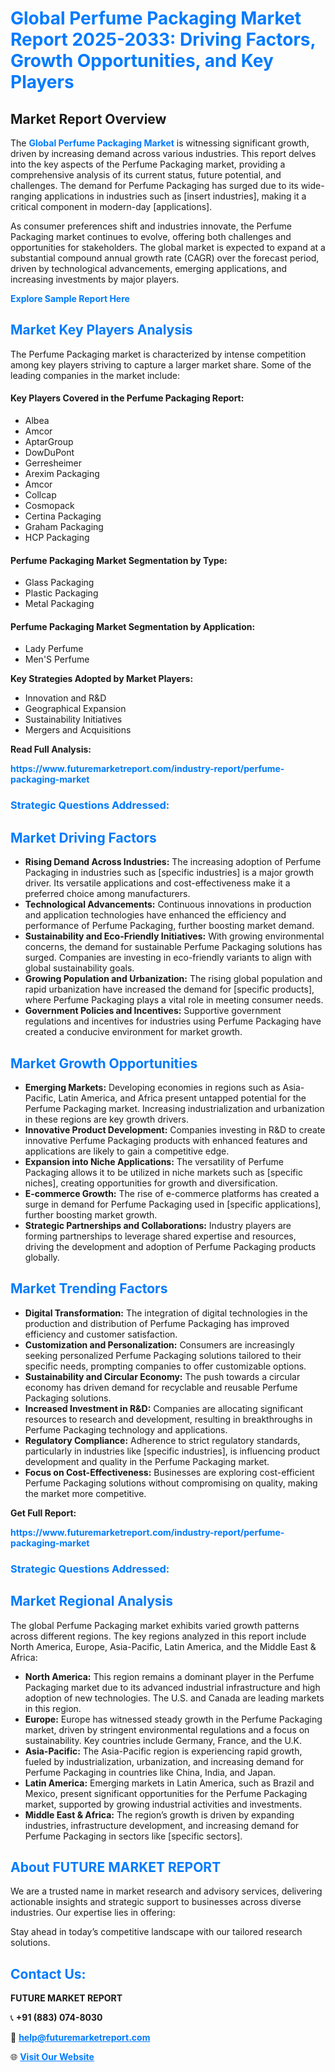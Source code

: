 <h1 style="color: #007BFF;">Global Perfume Packaging Market Report 2025-2033: Driving Factors, Growth Opportunities, and Key Players</h1>

<section id="overview">
<h2>Market Report Overview</h2>
<p>The <a href="https://www.futuremarketreport.com/industry-report/perfume-packaging-market" style="color: #007BFF; text-decoration: none;"><strong>Global Perfume Packaging Market</strong></a> is witnessing significant growth, driven by increasing demand across various industries. This report delves into the key aspects of the Perfume Packaging market, providing a comprehensive analysis of its current status, future potential, and challenges. The demand for Perfume Packaging has surged due to its wide-ranging applications in industries such as [insert industries], making it a critical component in modern-day [applications].</p>
<p>As consumer preferences shift and industries innovate, the Perfume Packaging market continues to evolve, offering both challenges and opportunities for stakeholders. The global market is expected to expand at a substantial compound annual growth rate (CAGR) over the forecast period, driven by technological advancements, emerging applications, and increasing investments by major players.</p>
</section>

<section id="overview">
<p><a href="https://www.futuremarketreport.com/request-sample/reportId=50905" style="color: #007BFF; text-decoration: none;"><strong>Explore Sample Report Here</strong></a></p>
</section>

<section id="key-players">
<h2 style="color: #007BFF;">Market Key Players Analysis</h2>
<p>The Perfume Packaging market is characterized by intense competition among key players striving to capture a larger market share. Some of the leading companies in the market include:</p>
<h4>Key Players Covered in the Perfume Packaging Report:</h4>
<ul><li>Albea</li><li>Amcor</li><li>AptarGroup</li><li>DowDuPont</li><li>Gerresheimer</li><li>Arexim Packaging</li><li>Amcor</li><li>Collcap</li><li>Cosmopack</li><li>Certina Packaging</li><li>Graham Packaging</li><li>HCP Packaging</li></ul>
<h4>Perfume Packaging Market Segmentation by Type:</h4>
<ul><li>Glass Packaging</li><li>Plastic Packaging</li><li>Metal Packaging</li></ul>

<h4>Perfume Packaging Market Segmentation by Application:</h4>
<ul><li>Lady Perfume</li><li>Men&#039;S Perfume</li></ul>
<p><strong>Key Strategies Adopted by Market Players:</strong></p>
<ul>
<li>Innovation and R&D</li>
<li>Geographical Expansion</li>
<li>Sustainability Initiatives</li>
<li>Mergers and Acquisitions</li>
</ul>
</section>

<section>
<p><strong>Read Full Analysis: </strong></p><a href="https://www.futuremarketreport.com/industry-report/perfume-packaging-market" style="color: #007BFF; text-decoration: none;"><strong>https://www.futuremarketreport.com/industry-report/perfume-packaging-market</strong></a>
<h3 style="color: #007BFF;">Strategic Questions Addressed:</h3>
</section>

<section id="driving-factors">
<h2 style="color: #007BFF;">Market Driving Factors</h2>
<ul>
<li><strong>Rising Demand Across Industries:</strong> The increasing adoption of Perfume Packaging in industries such as [specific industries] is a major growth driver. Its versatile applications and cost-effectiveness make it a preferred choice among manufacturers.</li>
<li><strong>Technological Advancements:</strong> Continuous innovations in production and application technologies have enhanced the efficiency and performance of Perfume Packaging, further boosting market demand.</li>
<li><strong>Sustainability and Eco-Friendly Initiatives:</strong> With growing environmental concerns, the demand for sustainable Perfume Packaging solutions has surged. Companies are investing in eco-friendly variants to align with global sustainability goals.</li>
<li><strong>Growing Population and Urbanization:</strong> The rising global population and rapid urbanization have increased the demand for [specific products], where Perfume Packaging plays a vital role in meeting consumer needs.</li>
<li><strong>Government Policies and Incentives:</strong> Supportive government regulations and incentives for industries using Perfume Packaging have created a conducive environment for market growth.</li>
</ul>
</section>

<section id="growth-opportunities">
<h2 style="color: #007BFF;">Market Growth Opportunities</h2>
<ul>
<li><strong>Emerging Markets:</strong> Developing economies in regions such as Asia-Pacific, Latin America, and Africa present untapped potential for the Perfume Packaging market. Increasing industrialization and urbanization in these regions are key growth drivers.</li>
<li><strong>Innovative Product Development:</strong> Companies investing in R&D to create innovative Perfume Packaging products with enhanced features and applications are likely to gain a competitive edge.</li>
<li><strong>Expansion into Niche Applications:</strong> The versatility of Perfume Packaging allows it to be utilized in niche markets such as [specific niches], creating opportunities for growth and diversification.</li>
<li><strong>E-commerce Growth:</strong> The rise of e-commerce platforms has created a surge in demand for Perfume Packaging used in [specific applications], further boosting market growth.</li>
<li><strong>Strategic Partnerships and Collaborations:</strong> Industry players are forming partnerships to leverage shared expertise and resources, driving the development and adoption of Perfume Packaging products globally.</li>
</ul>
</section>

<section id="trending-factors">
<h2 style="color: #007BFF;">Market Trending Factors</h2>
<ul>
<li><strong>Digital Transformation:</strong> The integration of digital technologies in the production and distribution of Perfume Packaging has improved efficiency and customer satisfaction.</li>
<li><strong>Customization and Personalization:</strong> Consumers are increasingly seeking personalized Perfume Packaging solutions tailored to their specific needs, prompting companies to offer customizable options.</li>
<li><strong>Sustainability and Circular Economy:</strong> The push towards a circular economy has driven demand for recyclable and reusable Perfume Packaging solutions.</li>
<li><strong>Increased Investment in R&D:</strong> Companies are allocating significant resources to research and development, resulting in breakthroughs in Perfume Packaging technology and applications.</li>
<li><strong>Regulatory Compliance:</strong> Adherence to strict regulatory standards, particularly in industries like [specific industries], is influencing product development and quality in the Perfume Packaging market.</li>
<li><strong>Focus on Cost-Effectiveness:</strong> Businesses are exploring cost-efficient Perfume Packaging solutions without compromising on quality, making the market more competitive.</li>
</ul>
</section>

<section>
<p><strong>Get Full Report: </strong></p><a href="https://www.futuremarketreport.com/industry-report/perfume-packaging-market" style="color: #007BFF; text-decoration: none;"><strong>https://www.futuremarketreport.com/industry-report/perfume-packaging-market</strong></a>
<h3 style="color: #007BFF;">Strategic Questions Addressed:</h3>
</section>


<section id="regional-analysis">
<h2 style="color: #007BFF;">Market Regional Analysis</h2>
<p>The global Perfume Packaging market exhibits varied growth patterns across different regions. The key regions analyzed in this report include North America, Europe, Asia-Pacific, Latin America, and the Middle East & Africa:</p>
<ul>
<li><strong>North America:</strong> This region remains a dominant player in the Perfume Packaging market due to its advanced industrial infrastructure and high adoption of new technologies. The U.S. and Canada are leading markets in this region.</li>
<li><strong>Europe:</strong> Europe has witnessed steady growth in the Perfume Packaging market, driven by stringent environmental regulations and a focus on sustainability. Key countries include Germany, France, and the U.K.</li>
<li><strong>Asia-Pacific:</strong> The Asia-Pacific region is experiencing rapid growth, fueled by industrialization, urbanization, and increasing demand for Perfume Packaging in countries like China, India, and Japan.</li>
<li><strong>Latin America:</strong> Emerging markets in Latin America, such as Brazil and Mexico, present significant opportunities for the Perfume Packaging market, supported by growing industrial activities and investments.</li>
<li><strong>Middle East & Africa:</strong> The region’s growth is driven by expanding industries, infrastructure development, and increasing demand for Perfume Packaging in sectors like [specific sectors].</li>
</ul>
</section>

<footer>
<h2 style="color: #007BFF;">About FUTURE MARKET REPORT</h2>
<p>We are a trusted name in market research and advisory services, delivering actionable insights and strategic support to businesses across diverse industries. Our expertise lies in offering:</p>

<p>Stay ahead in today’s competitive landscape with our tailored research solutions.</p>

<h2 style="color: #007BFF;">Contact Us:</h2>
<p><strong>FUTURE MARKET REPORT</strong></p>
<p>📞 <strong>+91 (883) 074-8030</strong></p>
<p>📧 <strong><a href="mailto:help@futuremarketreport.com" style="color: #007BFF;">help@futuremarketreport.com</a></strong></p>
<p>🌐 <strong><a href="https://www.futuremarketreport.com/" style="color: #007BFF;">Visit Our Website</a></strong></p>
</footer>